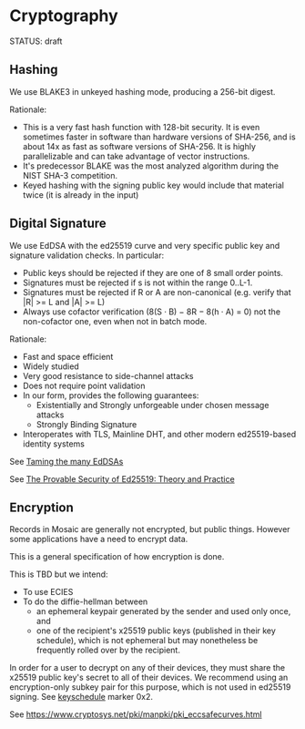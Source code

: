 # Cryptography

<status>STATUS: draft</status>

## Hashing

We use BLAKE3 in unkeyed hashing mode, producing a 256-bit digest.

Rationale:
* This is a very fast hash function with 128-bit security. It is even sometimes faster in software than
hardware versions of SHA-256, and is about 14x as fast as software versions of SHA-256.  It is highly
parallelizable and can take advantage of vector instructions.
* It's predecessor BLAKE was the most analyzed algorithm during the NIST SHA-3 competition.
* Keyed hashing with the signing public key would include that material twice (it is already in the input)

## Digital Signature

We use EdDSA with the ed25519 curve and very specific public key and signature validation checks.
In particular:

* Public keys should be rejected if they are one of 8 small order points.
* Signatures must be rejected if s is not within the range 0..L-1.
* Signatures must be rejected if R or A are non-canonical (e.g. verify that |R| >= L and |A| >= L)
* Always use cofactor verification (8(S · B) − 8R − 8(h · A) = 0) not the non-cofactor one, even
  when not in batch mode.

Rationale:
* Fast and space efficient
* Widely studied
* Very good resistance to side-channel attacks
* Does not require point validation
* In our form, provides the following guarantees:
  * Existentially and Strongly unforgeable under chosen message attacks
  * Strongly Binding Signature
* Interoperates with TLS, Mainline DHT, and other modern ed25519-based identity systems


See [Taming the many EdDSAs](https://eprint.iacr.org/2020/1244.pdf)

See [The Provable Security of Ed25519: Theory and Practice](https://eprint.iacr.org/2020/823.pdf)

## Encryption

Records in Mosaic are generally not encrypted, but public things. However some applications have a need to encrypt data.

This is a general specification of how encryption is done.

This is TBD but we intend:

* To use ECIES
* To do the diffie-hellman between
    * an ephemeral keypair generated by the sender and used only once, and
    * one of the recipient's x25519 public keys (published in their key schedule), which is not ephemeral
      but may nonetheless be frequently rolled over by the recipient.

In order for a user to decrypt on any of their devices, they must share the x25519 public key's secret
to all of their devices.  We recommend using an encryption-only subkey pair for this purpose, which is
not used in ed25519 signing.  See [keyschedule](keyschedule.md) marker 0x2.

See https://www.cryptosys.net/pki/manpki/pki_eccsafecurves.html
